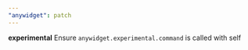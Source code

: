 ```yaml
---
"anywidget": patch
---
```


**experimental** Ensure `anywidget.experimental.command` is called with self
